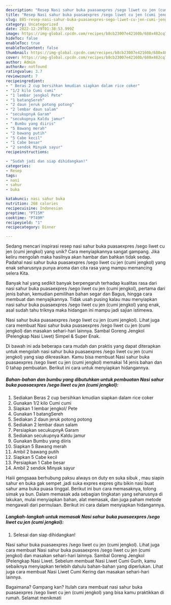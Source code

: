 ```yaml
---
description: "Resep Nasi sahur buka puasaexpres /sego liwet cu jen (cumi jengkol) yang Enak"
title: "Resep Nasi sahur buka puasaexpres /sego liwet cu jen (cumi jengkol) yang Enak"
slug: 885-resep-nasi-sahur-buka-puasaexpres-sego-liwet-cu-jen-cumi-jengkol-yang-enak
category: Uncategorized
date: 2022-12-29T01:38:53.999Z
image: https://img-global.cpcdn.com/recipes/b8cb23007e42160b/680x482cq70/nasi-sahur-buka-puasaexpres-sego-liwet-cu-jen-cumi-jengkol-foto-resep-utama.jpg
hideToc: false
enableToc: true
enableTocContent: false
thumbnail: https://img-global.cpcdn.com/recipes/b8cb23007e42160b/680x482cq70/nasi-sahur-buka-puasaexpres-sego-liwet-cu-jen-cumi-jengkol-foto-resep-utama.jpg
cover: https://img-global.cpcdn.com/recipes/b8cb23007e42160b/680x482cq70/nasi-sahur-buka-puasaexpres-sego-liwet-cu-jen-cumi-jengkol-foto-resep-utama.jpg
author: Admin
authorAv: notfound
ratingvalue: 3.7
reviewcount: 7
recipeingredient:
- " Beras 2 cup bersihkan kmudian siapkan dalam rice coker"
- "1/2 kilo Cumi cumi"
- "1 lembar jengkol Pete"
- "1 batangSereh"
- "2 daun jeruk potong potong"
- "2 lembar daun salam"
- "secukupnyA Garam"
- "secukupnya Kaldu jamur"
- " Bumbu yang diiris"
- "5 Bawang merah"
- "2 bawang putih"
- "5 Cabe kecil"
- "1 Cabe besar"
- "2 sendok Minyak sayur"
recipeinstructions:

- "Sudah jadi dan siap dihidangkan!"
categories:
- Resep
tags:
- nasi
- sahur
- buka

katakunci: nasi sahur buka 
nutrition: 268 calories
recipecuisine: Indonesian
preptime: "PT15M"
cooktime: "PT49M"
recipeyield: "1"
recipecategory: Dinner

---
```





Sedang mencari inspirasi resep nasi sahur buka puasaexpres /sego liwet cu jen (cumi jengkol) yang unik? Cara menyiapkannya sangat gampang. Jika keliru mengolah maka hasilnya akan hambar dan bahkan tidak sedap. Padahal nasi sahur buka puasaexpres /sego liwet cu jen (cumi jengkol) yang enak seharusnya punya aroma dan cita rasa yang mampu memancing selera Kita.





Banyak hal yang sedikit banyak berpengaruh terhadap kualitas rasa dari nasi sahur buka puasaexpres /sego liwet cu jen (cumi jengkol), pertama dari jenis bahan, kemudian pemilihan bahan segar dan Bagus, hingga cara membuat dan menyajikannya. Tidak usah pusing kalau mau menyiapkan nasi sahur buka puasaexpres /sego liwet cu jen (cumi jengkol) yang enak,      asal sudah tahu triknya maka hidangan ini mampu jadi sajian istimewa.














Nasi sahur buka puasaexpres /sego liwet cu jen (cumi jengkol). Lihat juga cara membuat Nasi sahur buka puasaexpres /sego liwet cu jen (cumi jengkol) dan masakan sehari-hari lainnya. Sambal Goreng Jengkol (Pelengkap Nasi Liwet) Simpel &amp; Super Enak.






Di bawah ini ada beberapa cara mudah dan praktis yang dapat diterapkan untuk mengolah nasi sahur buka puasaexpres /sego liwet cu jen (cumi jengkol) yang siap dikreasikan. Kamu bisa membuat Nasi sahur buka puasaexpres /sego liwet cu jen (cumi jengkol) memakai 14 jenis bahan dan 0 tahap pembuatan. Berikut ini cara untuk menyiapkan hidangannya.

<!--inarticleads1-->

##### Bahan-bahan dan bumbu yang dibutuhkan untuk pembuatan Nasi sahur buka puasaexpres /sego liwet cu jen (cumi jengkol):

1. Sediakan  Beras 2 cup bersihkan kmudian siapkan dalam rice coker
1. Gunakan 1/2 kilo Cumi cumi
1. Siapkan 1 lembar jengkol/ Pete
1. Gunakan 1 batangSereh
1. Sediakan 2 daun jeruk potong potong
1. Sediakan 2 lembar daun salam
1. Persiapkan secukupnyA Garam
1. Sediakan secukupnya Kaldu jamur
1. Gunakan  Bumbu yang diiris
1. Siapkan 5 Bawang merah
1. Ambil 2 bawang putih
1. Siapkan 5 Cabe kecil
1. Persiapkan 1 Cabe besar
1. Ambil 2 sendok Minyak sayur


Haiii gengsaaa berhubung paksu always on duty en suka sibuk , mau siapin sahur en buka gak sempet ,jadi suka expres expres gitu bikin nasi buat sahur ama buka puasa tinggal. Berikut ini bun cara memasaknya, tolong simak ya bun. Dalam memasak ada sebagian tingkatan yang seharusnya di lakukan, mulai menyiapkan bahan, alat memasak, dan juga paham metode mengawali dari permulaan. Berikut ini cara dalam menyiapkan hidangannya. 

<!--inarticleads2-->

##### Langkah-langkah untuk memasak Nasi sahur buka puasaexpres /sego liwet cu jen (cumi jengkol):


1. Selesai dan siap dihidangkan!

Nasi sahur buka puasaexpres /sego liwet cu jen (cumi jengkol). Lihat juga cara membuat Nasi sahur buka puasaexpres /sego liwet cu jen (cumi jengkol) dan masakan sehari-hari lainnya. Sambal Goreng Jengkol (Pelengkap Nasi Liwet. Sebelum membuat Nasi Liwet Cumi Gurih, kamu sebaiknya menyiapkan terlebih dahulu bahan-bahan yang diperlukan. Lihat juga cara membuat Nasi Liwet Cumi Kering dan masakan sehari-hari lainnya. 

Bagaimana? Gampang kan? Itulah cara membuat nasi sahur buka puasaexpres /sego liwet cu jen (cumi jengkol) yang bisa kamu praktikkan di rumah. Selamat menikmati
